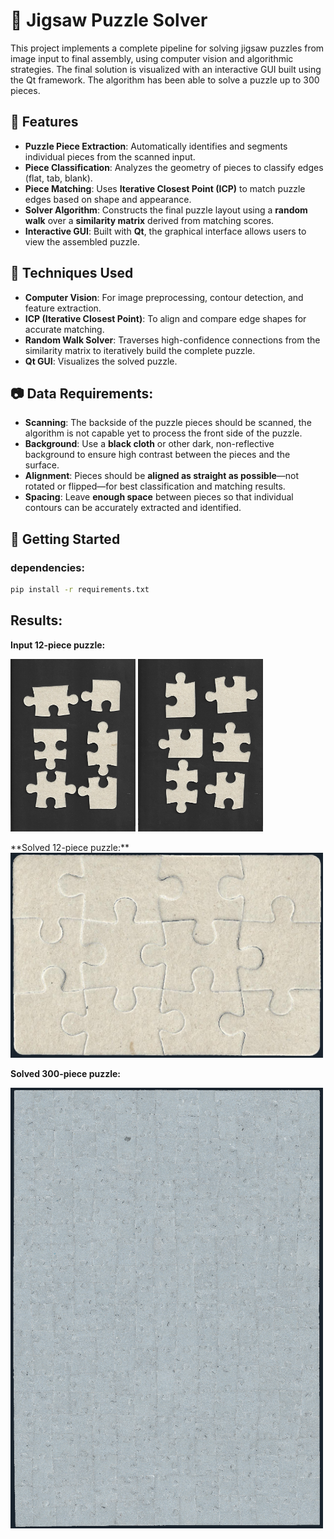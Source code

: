 # 🧩 Jigsaw Puzzle Solver

This project implements a complete pipeline for solving jigsaw puzzles from image input to final assembly, using computer vision and algorithmic strategies. The final solution is visualized with an interactive GUI built using the Qt framework. The algorithm has been able to solve a puzzle up to 300 pieces.

## 📌 Features

- **Puzzle Piece Extraction**: Automatically identifies and segments individual pieces from the scanned input.
- **Piece Classification**: Analyzes the geometry of pieces to classify edges (flat, tab, blank).
- **Piece Matching**: Uses **Iterative Closest Point (ICP)** to match puzzle edges based on shape and appearance.
- **Solver Algorithm**: Constructs the final puzzle layout using a **random walk** over a **similarity matrix** derived from matching scores.
- **Interactive GUI**: Built with **Qt**, the graphical interface allows users to view the assembled puzzle.

## 🧠 Techniques Used

- **Computer Vision**: For image preprocessing, contour detection, and feature extraction.
- **ICP (Iterative Closest Point)**: To align and compare edge shapes for accurate matching.
- **Random Walk Solver**: Traverses high-confidence connections from the similarity matrix to iteratively build the complete puzzle.
- **Qt GUI**: Visualizes the solved puzzle.

## 📷 Data Requirements:

- **Scanning**: The backside of the puzzle pieces should be scanned, the algorithm is not capable yet to process the front side of the puzzle.
- **Background**: Use a **black cloth** or other dark, non-reflective background to ensure high contrast between the pieces and the surface.
- **Alignment**: Pieces should be **aligned as straight as possible**—not rotated or flipped—for best classification and matching results.
- **Spacing**: Leave **enough space** between pieces so that individual contours can be accurately extracted and identified.


## 🚀 Getting Started

### dependencies:
```bash
pip install -r requirements.txt
```
## Results:
**Input 12-piece puzzle:**
<p float="left">
<img src="data/eda/1b.jpg" alt="Input 12-piece puzzle" width="200"/>
<img src="data/eda/2b.jpg" alt="Input 12-piece puzzle" width="200"/>
</p>
**Solved 12-piece puzzle:**

<img src="data/eda/eda_solved.png" alt="Solved 12-piece puzzle" width="500"/>

**Solved 300-piece puzzle:**

<img src="data/horse300/300_solved.png" alt="Solved 300-piece puzzle" width="500"/>
